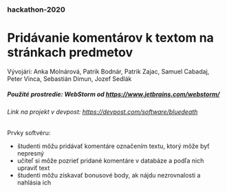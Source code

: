 ### hackathon-2020

# Pridávanie komentárov k textom na stránkach predmetov

Vývojári: Anka Molnárová, Patrik Bodnár, Patrik Zajac, Samuel Cabadaj, Peter Vinca, Sebastián Dimun, Jozef Sedlák

##### Použité prostredie: WebStorm od https://www.jetbrains.com/webstorm/

######  Link na projekt v devpost: https://devpost.com/software/bluedeath

###
###
###
Prvky softvéru:

  - študenti môžu pridávať komentáre označením textu, ktorý môže byť nepresný
  - učiteľ si môže pozrieť pridané komentáre v databáze a podľa nich upraviť text
  - študenti môžu získavať bonusové body, ak nájdu nezrovnalosti a nahlásia ich